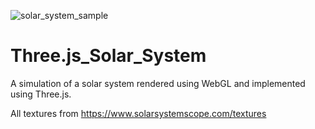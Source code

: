![solar_system_sample](https://user-images.githubusercontent.com/67492097/132076494-822a46db-a86c-4f17-bb4f-d86a24bcb443.PNG)
# Three.js_Solar_System
A simulation of a solar system rendered using WebGL and implemented using Three.js.

All textures from https://www.solarsystemscope.com/textures
